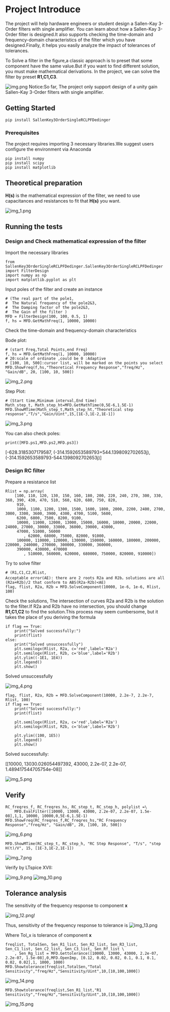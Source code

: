 # Project Introduce
 
The project will help hardware engineers or student design a Sallen-Kay 3-Order filters with single amplifier. You can learn about how a Sallen-Kay 3-Order filter is designed.It also supports checking the time-domain and frequency-domain characteristics of the filter which you have designed.Finally, it helps you easily analyze the impact of tolerances of tolerances.

To Solve a filter in the figure,a classic approach is to preset that some component have the same value.But if you want to find different solution, you must make mathematical derivations.
In the project, we can solve the filter by preset **R1,C1,C3**.

![img.png](img.png)
Notice:So far, The project only support design of a unity gain Sallen-Kay 3-Order filters with single amplifier.
 
## Getting Started

```
pip install SallenKey3OrderSingleRCLPFDedinger
```

### Prerequisites
 
The project requires importing 3 necessary libraries.We suggest users configure the environment via Anaconda
 
```
pip install numpy
pip install scipy
pip install matplotlib
```
## Theoretical preparation
**H(s)** is the mathematical expression of the filter, we need to use capacitances and resistances to fit that **H(s)** you want.

![img_1.png](img_1.png)

## Running the tests
### Design and Check mathematical expression of the filter
 
Import the necessary libraries
 
```
from SallenKey3OrderSingleRCLPFDedinger.SallenKey3OrderSingleRCLPFDedinger import FilterDesign
import numpy as np
import matplotlib.pyplot as plt
```
Input poles of the filter and create an instance
```
# (The real part of the pole1,
#  The Natural frequency of the pole2&3,
#  The Damping factor of the pole2&3,
#  The Gain of the filter )
MFD = FilterDesign(100, 100, 0.5, 1)
f, hs = MFD.GetMathFreq(1, 10000, 10000)
```
 Check the time-domain and frequency-domain characteristics

Bode plot:
```
# (start Freq,Total Points,end Freq)
f, hs = MFD.GetMathFreq(1, 10000, 10000)
# 20:scale of ordinate ,could be 0 :Adaptive
# [100, 10, 500]:cursor list, will be marked on the points you select
MFD.ShowFreq(f,hs,"Theoretical Frequency Response","freq/Hz", "Gain/dB", 20, [100, 10, 500])
```
![img_2.png](img_2.png)

Step Plot:
```
# (Start time,Minimum interval,End time)
Math_step_t, Math_step_ht=MFD.GetMathTime(0,5E-6,1.5E-1)
MFD.ShowMTime(Math_step_t,Math_step_ht,"Theoretical step response","T/s","Gain/Uint",15,[1E-3,1E-2,1E-1])
```
![img_3.png](img_3.png)

You can also check poles:
```
print([MFD.ps1,MFD.ps2,MFD.ps3])
```
[-628.3185307179587, (-314.1592653589793+544.1398092702653j), (-314.1592653589793-544.1398092702653j)]
### Design RC filter
 
Prepare a resistance list
 
```
Rlist = np.array(
    [100, 110, 120, 130, 150, 160, 180, 200, 220, 240, 270, 300, 330, 360, 390, 430, 470, 510, 560, 620, 680, 750, 820,
     910,
     1000, 1100, 1200, 1300, 1500, 1600, 1800, 2000, 2200, 2400, 2700, 3000, 3300, 3600, 3900, 4300, 4700, 5100, 5600,
     6200, 6800, 7500, 8200, 9100,
     10000, 11000, 12000, 13000, 15000, 16000, 18000, 20000, 22000, 24000, 27000, 30000, 33000, 36000, 39000, 43000,
     47000, 51000, 56000
        , 62000, 68000, 75000, 82000, 91000,
     100000, 110000, 120000, 130000, 150000, 160000, 180000, 200000, 220000, 240000, 270000, 300000, 330000, 360000,
     390000, 430000, 470000
        , 510000, 560000, 620000, 680000, 750000, 820000, 910000])
```
Try to solve filter
```
# (R1,C1,C2,Rlist,
Acceptable error(AE): there are 2 roots R2a and R2b，solutions are all (R2a+R2b)/2 that conform to ABS(R2a-R2b)<AE)
flag, flist, R2a, R2b = MFD.SolveComponent(10000, 1e-6, 1e-6, Rlist, 100)
``` 
Check the solutions, The intersection of curves R2a and R2b is the solution to the filter.If R2a and R2b have no intersection,
you should change **R1,C1,C2** to find the solution.This process may seem cumbersome, but it takes the place of you deriving the formula
```
if flag == True:
    print("Solved successfully:")
    print(flist)
else:
    print("Solved unsuccessfully")
    plt.semilogx(Rlist, R2a, c='red',label='R2a')
    plt.semilogx(Rlist, R2b, c='blue',label='R2b')
    plt.ylim((-1E1, 1E4))
    plt.legend()
    plt.show()
```
Solved unsuccessfully

![img_4.png](img_4.png)

```
flag, flist, R2a, R2b = MFD.SolveComponent(10000, 2.2e-7, 2.2e-7, Rlist, 100)
if flag == True:
    print("Solved successfully:")
    print(flist)

    plt.semilogx(Rlist, R2a, c='red',label='R2a')
    plt.semilogx(Rlist, R2b, c='blue',label='R2b')

    plt.ylim((100, 1E5))
    plt.legend()
    plt.show()

```
Solved successfully:

[[10000, 13030.026054497392, 43000, 2.2e-07, 2.2e-07, 1.489417544705754e-08]]

![img_5.png](img_5.png)
## Verify
 
```
RC_freqres_f, RC_freqres_hs, RC_step_t, RC_step_h, polylist =\
    MFD.EvalFilter([10000, 13000, 43000, 2.2e-07, 2.2e-07, 1.5e-08],1,1, 10000, 10000,0,5E-6,1.5E-1)
MFD.ShowFreq(RC_freqres_f,RC_freqres_hs,"RC Frequency Response","freq/Hz", "Gain/dB", 20, [100, 10, 500])
```
![img_6.png](img_6.png)
```
MFD.ShowMTime(RC_step_t, RC_step_h, "RC Step Response", "T/s", "step H(t)/V", 15, [1E-3,1E-2,1E-1])
```
 ![img_7.png](img_7.png)

Verify by LTspice XVII:

![img_9.png](img_9.png)
![img_10.png](img_10.png)
## Tolerance analysis
The sensitivity of the frequency response to component **x**

![img_12.png](img_12.png)!

Thus, sensitivity of the frequency response to tolerance is
![img_13.png](img_13.png)

Where Tol_x is tolerance of component **x**

```
freqlist, TotalSen, Sen_R1_list, Sen_R2_list, Sen_R3_list, Sen_C1_list, Sen_C2_list, Sen_C3_list, Sen_Rf_list \
    , Sen_Rg_list = MFD.Gettolerance([10000, 13000, 43000, 2.2e-07, 2.2e-07, 1.5e-08],0,MFD.OpenImp, [0.12, 0.02, 0.02, 0.1, 0.1, 0.1, 0.02, 0.02],1, 1000, 1000)
MFD.Showtolerance(freqlist,TotalSen,"Total Sensitivity","freq/Hz","Sensitivity/Uint",10,[10,100,1000])

```
![img_14.png](img_14.png)
```
MFD.Showtolerance(freqlist,Sen_R1_list,"R1 Sensitivity","freq/Hz","Sensitivity/Uint",10,[10,100,1000])
```
![img_15.png](img_15.png)
 
